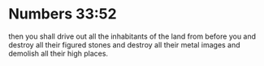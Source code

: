 # Numbers 33:52

then you shall drive out all the inhabitants of the land from before you and destroy all their figured stones and destroy all their metal images and demolish all their high places.
